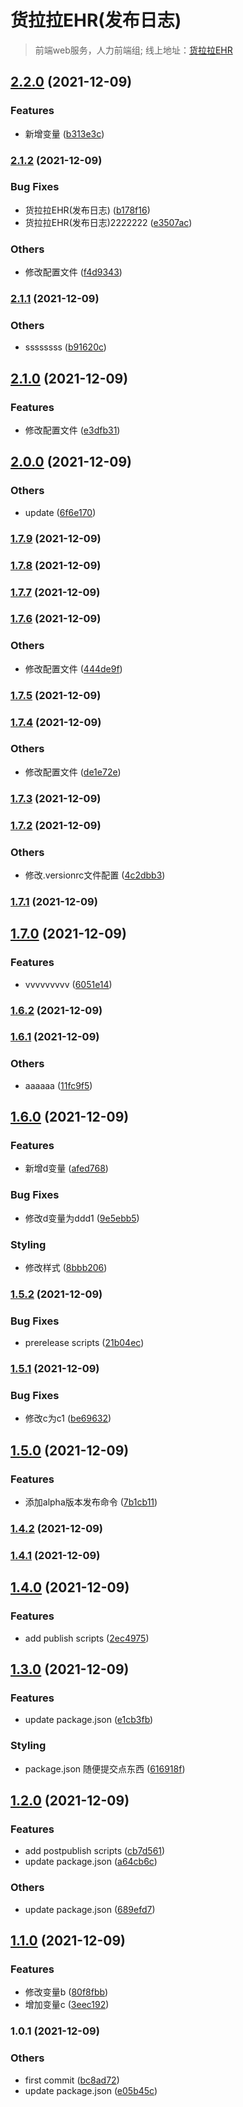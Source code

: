 # 货拉拉EHR(发布日志) 

 > 前端web服务，人力前端组; 线上地址：[货拉拉EHR](https://hr.huolala.cn)
## [2.2.0](https://github.com/ilywan1104/changelogtest/compare/v2.1.2...v2.2.0) (2021-12-09)


### Features

* 新增变量 ([b313e3c](https://github.com/ilywan1104/changelogtest/commit/b313e3ccd45e0032bc2898328cef64fb6a59b6d1))

### [2.1.2](https://github.com/ilywan1104/changelogtest/compare/v2.1.1...v2.1.2) (2021-12-09)


### Bug Fixes

* 货拉拉EHR(发布日志) ([b178f16](https://github.com/ilywan1104/changelogtest/commit/b178f16c1fa024eb1547ce1e257e7d6e8c7c34db))
* 货拉拉EHR(发布日志)2222222 ([e3507ac](https://github.com/ilywan1104/changelogtest/commit/e3507acbee98c8f11cd2849cf99bd5f69acccb71))


### Others

* 修改配置文件 ([f4d9343](https://github.com/ilywan1104/changelogtest/commit/f4d9343b5530ec9ce240c29fd9d0307067e3a067))

### [2.1.1](https://github.com/ilywan1104/changelogtest/compare/v2.1.0...v2.1.1) (2021-12-09)


### Others

* ssssssss ([b91620c](https://github.com/ilywan1104/changelogtest/commit/b91620c46dc44e2ee8438bfee9c4386e295dd213))

## [2.1.0](https://github.com/ilywan1104/changelogtest/compare/v2.0.0...v2.1.0) (2021-12-09)


### Features

* 修改配置文件 ([e3dfb31](https://github.com/ilywan1104/changelogtest/commit/e3dfb318fc359d376593b99df093b79aa685da79))

## [2.0.0](https://github.com/ilywan1104/changelogtest/compare/v1.7.9...v2.0.0) (2021-12-09)


### Others

* update ([6f6e170](https://github.com/ilywan1104/changelogtest/commit/6f6e17078d84c0267c4320348be14644fded5ab4))

### [1.7.9](https://github.com/ilywan1104/changelogtest/compare/v1.7.8...v1.7.9) (2021-12-09)

### [1.7.8](https://github.com/ilywan1104/changelogtest/compare/v1.7.7...v1.7.8) (2021-12-09)

### [1.7.7](https://github.com/ilywan1104/changelogtest/compare/v1.7.6...v1.7.7) (2021-12-09)

### [1.7.6](https://github.com/ilywan1104/changelogtest/compare/v1.7.5...v1.7.6) (2021-12-09)


### Others

* 修改配置文件 ([444de9f](https://github.com/ilywan1104/changelogtest/commit/444de9fce598131a2dd64389a443e14d000ac4b7))

### [1.7.5](https://github.com/ilywan1104/changelogtest/compare/v1.7.4...v1.7.5) (2021-12-09)

### [1.7.4](https://github.com/ilywan1104/changelogtest/compare/v1.7.3...v1.7.4) (2021-12-09)


### Others

* 修改配置文件 ([de1e72e](https://github.com/ilywan1104/changelogtest/commit/de1e72eec79851a40e134ca33b617ee34330b8c1))

### [1.7.3](https://github.com/ilywan1104/changelogtest/compare/v1.7.2...v1.7.3) (2021-12-09)

### [1.7.2](https://github.com/ilywan1104/changelogtest/compare/v1.7.1...v1.7.2) (2021-12-09)


### Others

* 修改.versionrc文件配置 ([4c2dbb3](https://github.com/ilywan1104/changelogtest/commit/4c2dbb3dc93410289c7f5bd893b1d6593676b33c))

### [1.7.1](https://github.com/ilywan1104/changelogtest/compare/v1.7.0...v1.7.1) (2021-12-09)

## [1.7.0](https://github.com/ilywan1104/changelogtest/compare/v1.6.2...v1.7.0) (2021-12-09)


### Features

* vvvvvvvvv ([6051e14](https://github.com/ilywan1104/changelogtest/commit/6051e14eaceed1cf506755cc154e8a88293717ae))

### [1.6.2](https://github.com/ilywan1104/changelogtest/compare/v1.6.1...v1.6.2) (2021-12-09)

### [1.6.1](https://github.com/ilywan1104/changelogtest/compare/v1.6.0...v1.6.1) (2021-12-09)


### Others

* aaaaaa ([11fc9f5](https://github.com/ilywan1104/changelogtest/commit/11fc9f53a184f55261a840baffb931436057af66))

## [1.6.0](https://github.com/ilywan1104/changelogtest/compare/v1.5.2...v1.6.0) (2021-12-09)


### Features

* 新增d变量 ([afed768](https://github.com/ilywan1104/changelogtest/commit/afed768f1546e8213bb4796f18a687503f410351))


### Bug Fixes

* 修改d变量为ddd1 ([9e5ebb5](https://github.com/ilywan1104/changelogtest/commit/9e5ebb5d6dc1e9fa297c4ab5bb0f35fe079ea25b))


### Styling

* 修改样式 ([8bbb206](https://github.com/ilywan1104/changelogtest/commit/8bbb206cbb11e7567128db39da52f746c7871cc4))

### [1.5.2](https://github.com/ilywan1104/changelogtest/compare/v1.5.1...v1.5.2) (2021-12-09)


### Bug Fixes

* prerelease scripts ([21b04ec](https://github.com/ilywan1104/changelogtest/commit/21b04eca82dc423ad3c8400ab9e28f84be34013c))

### [1.5.1](https://github.com/ilywan1104/changelogtest/compare/v1.5.0...v1.5.1) (2021-12-09)


### Bug Fixes

* 修改c为c1 ([be69632](https://github.com/ilywan1104/changelogtest/commit/be69632ecf360ae54657aba25dd383dec0ddcfea))

## [1.5.0](https://github.com/ilywan1104/changelogtest/compare/v1.4.2...v1.5.0) (2021-12-09)


### Features

* 添加alpha版本发布命令 ([7b1cb11](https://github.com/ilywan1104/changelogtest/commit/7b1cb11edb56e8532ee668d4dd631bfe4c7ed5e1))

### [1.4.2](https://github.com/ilywan1104/changelogtest/compare/v1.4.1...v1.4.2) (2021-12-09)

### [1.4.1](https://github.com/ilywan1104/changelogtest/compare/v1.4.0...v1.4.1) (2021-12-09)

## [1.4.0](https://github.com/ilywan1104/changelogtest/compare/v1.3.0...v1.4.0) (2021-12-09)


### Features

* add publish scripts ([2ec4975](https://github.com/ilywan1104/changelogtest/commit/2ec4975600e8f3e08f7a40dc8fc7e0705d784ffc))

## [1.3.0](https://github.com/ilywan1104/changelogtest/compare/v1.2.0...v1.3.0) (2021-12-09)


### Features

* update package.json ([e1cb3fb](https://github.com/ilywan1104/changelogtest/commit/e1cb3fb357d986c34efa2ae640709221ef01bb40))


### Styling

* package.json 随便提交点东西 ([616918f](https://github.com/ilywan1104/changelogtest/commit/616918f18303c32cf3407ef0cd7976fdf3bd71b4))

## [1.2.0](https://github.com/ilywan1104/changelogtest/compare/v1.1.0...v1.2.0) (2021-12-09)


### Features

* add postpublish scripts ([cb7d561](https://github.com/ilywan1104/changelogtest/commit/cb7d5615e5437179b171ddfa21b198803c105ee5))
* update package.json ([a64cb6c](https://github.com/ilywan1104/changelogtest/commit/a64cb6c3e77509c1d7e970be81aac0bd5b2b284b))


### Others

* update package.json ([689efd7](https://github.com/ilywan1104/changelogtest/commit/689efd71ce61a47389396f053661012298f08a9b))

## [1.1.0](https://github.com/ilywan1104/changelogtest/compare/v1.0.1...v1.1.0) (2021-12-09)


### Features

* 修改变量b ([80f8fbb](https://github.com/ilywan1104/changelogtest/commit/80f8fbb0cb13a1d4a61ad492a5928d6b1f5982c0))
* 增加变量c ([3eec192](https://github.com/ilywan1104/changelogtest/commit/3eec1929157b5de40c8a6c0b7e073b0dfa251b1b))

### 1.0.1 (2021-12-09)


### Others

* first commit ([bc8ad72](https://github.com/ilywan1104/changelogtest/commit/bc8ad727925cedf2333038b26b497d56cf7a8e08))
* update package.json ([e05b45c](https://github.com/ilywan1104/changelogtest/commit/e05b45c56de3263e4a8775b176d55c9ed7bc38d1))

